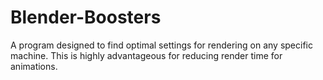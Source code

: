 # Blender-Boosters
A program designed to find optimal settings for rendering on any specific machine. This is highly advantageous for reducing render time for animations. 
